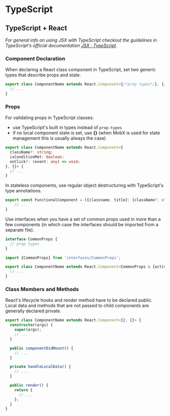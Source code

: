 # TypeScript

## TypeScript + React
*For general info on using JSX with TypeScript checkout the guidelines in TypeScript's official documentation [JSX · TypeScript](https://www.typescriptlang.org/docs/handbook/jsx.html)*.

### Component Declaration

When declaring a React class component in TypeScript, set two generic types that describe props and state.

``` typescript
export class ComponentName extends React.Component<{/*prop types*/}, {/*state types*/}> {
  // ...
}
```

### Props

For validating props in TypeScript classes:
- use TypeScript's built in types instead of `prop-types`
- if no local component state is set, use **{}** (when MobX is used for state management this is usually always the case)

``` typescript
export class ComponentName extends React.Component<{
  className?: string;
  isConditionMet: boolean;
  onClick?: (event: any) => void;
}, {}> {
  // ...
}
```

In stateless components, use regular object destructuring with TypeScript's type annotations.
``` typescript
export const FunctionalComponent = ({classname, title}: {className?: string, title: string}): JSX.Element => {
    // ...
}
```

Use interfaces when you have a set of common props used in more than a few components (in which case the interfaces should be imported from a separate file).

``` typescript
interface CommonProps {
  // prop types
}
``` 

``` typescript
import {CommonProps} from 'interfaces/CommonProps';

export class ComponentName extends React.Component<CommonProps & {active?: boolean}, {}> {
  // ...
}
```

### Class Members and Methods
React's lifecycle hooks and render method have to be declared public. Local data and methods that are not passed to child components are generally declared private.

``` typescript
export class ComponentName extends React.Component<{}, {}> {
  constructor(args) {
    super(args);
    // ...
  }

  public componentDidMount() {
    // ...
  }

  private handleLocalData() {
    // ...
  }

  public render() {
    return {
      // ...
    };
  }
}
```
